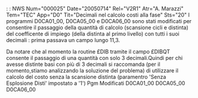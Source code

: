 :  : NWS Num="000025" Date="20050714" Rel="V2R1" Atr="A. Marazzi" Tem="TEC" App="D0" Tit="Decimali nel calcolo costi alla fase" Sts="20"
I programmi D0CA01_00, D0CA05_00 e D0CA06_00 sono stati modificati per consentire il passaggio della
quantità di calcolo (scansione cicli e distinta) del coefficente di impiego (della distinta al primo livello) con tutti i suoi decimali :  prima passava un campo lungo 11,3.

Da notare che al momento la routine £DIB tramite il campo £DIBQT consente il passaggio di una quantità con solo 3 decimali.Quindi per chi avesse distinte basi con più di 3 decimali si raccomanda
(per il momento,stiamo analizzando la soluzione del problema) di utilizzare il calcolo del costo senza la scansione distinta (paramentro 'Senza Esplosione Disti' impostato a '1') 
Pgm Modificati
D0CA01_00
D0CA05_00
D0CA06_00
